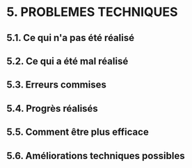# **5. PROBLEMES TECHNIQUES** ##

## 5.1. Ce qui n'a pas été réalisé

## 5.2. Ce qui a été mal réalisé

## 5.3. Erreurs commises

## 5.4. Progrès réalisés

## 5.5. Comment être plus efficace

## 5.6. Améliorations techniques possibles